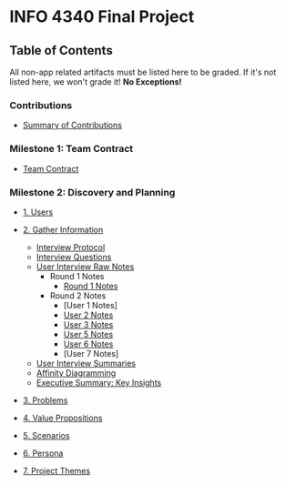 # INFO 4340 Final Project

## Table of Contents

All non-app related artifacts must be listed here to be graded. If it's not listed here, we won't grade it! **No Exceptions!**

### Contributions 
- [Summary of Contributions](documents/contributions-summary.md)

### Milestone 1: Team Contract
- [Team Contract](documents/team-contract.md)

### Milestone 2: Discovery and Planning
- [1. Users](documents/discovery-and-planning.md#1-users)

- [2. Gather Information](documents/discovery-and-planning.md#2-gather-information)
    - [Interview Protocol](documents/discovery-and-planning.md#interview-protocol)
    - [Interview Questions](documents/discovery-and-planning.md#interview-questions)
    - [User Interview Raw Notes](documents/discovery-and-planning.md#user-interview-summaries)
        - Round 1 Notes
            - [Round 1 Notes](documents/interview_notes/round-1-interview-notes.md)
        - Round 2 Notes
            - [User 1 Notes]
            - [User 2 Notes](documents/interview_notes/user2.md)
            - [User 3 Notes](documents/interview_notes/user3.md)
            - [User 5 Notes](documents/interview_notes/user5.md)
            - [User 6 Notes](documents/interview_notes/user6.md)
            - [User 7 Notes]
    - [User Interview Summaries](documents/discovery-and-planning.md#user-interview-summaries)
    - [Affinity Diagramming](documents/discovery-and-planning.md#affinity-diagramming)
    - [Executive Summary: Key Insights](documents/discovery-and-planning.md#executive-summary-key-insights)
- [3. Problems](documents/discovery-and-planning.md#3-problems)
- [4. Value Propositions](documents/discovery-and-planning.md#4-value-propositions)
- [5. Scenarios](documents/discovery-and-planning.md#5-scenarios)
- [6. Persona](documents/discovery-and-planning.md#6-persona)
- [7. Project Themes](documents/discovery-and-planning.md#7-project-themes)